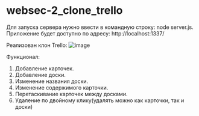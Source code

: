 # websec-2_clone_trello

Для запуска сервера нужно ввести в командную строку: node server.js. 
Приложение будет доступно по адресу: http://localhost:1337/

Реализован клон Trello:
![image](https://user-images.githubusercontent.com/94101848/219028314-0f71e12e-688a-4a39-ab10-e22aafa7bc43.png)

Функционал:

1. Добавление карточек.
2. Добавление доски.
3. Изменение названия доски.
4. Изменение содержимого карточки. 
5. Перетаскивание карточек между досками.
6. Удаление по двойному клику(удалять можно как карточки, так и доски) 
